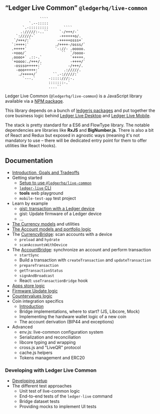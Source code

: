 ## “Ledger Live Common” `@ledgerhq/live-common`

`````
                ````
           `.--:::::
        `.-:::::::::       ````
       .://///:-..``     `-/+++/-`
     `://///-`           -++++++o/.
    `/+++/:`            -+++++osss+`
   `:++++:`            ./++++-/osss/`
   .+++++`             `-://- .ooooo.
   -+ooo/`                ``  `/oooo-
   .oooo+` .::-.`             `+++++.
   `+oooo:./+++/.             -++++/`
    -ossso+++++:`            -/+++/.
     -ooo+++++:`           .://///.
      ./+++++/`       ``.-://///:`
        `---.`      -:::::///:-.
                    :::::::-.`
                    ....``

`````

Ledger Live Common (`@ledgerhq/live-common`) is a JavaScript library available via a [NPM package](https://npmjs.com/@ledgerhq/live-common).

This library depends on a bunch of [ledgerjs packages](https://github.com/LedgerHQ/ledgerjs) and put together the core business logic behind [Ledger Live Desktop](https://github.com/LedgerHQ/ledger-live-desktop) and [Ledger Live Mobile](https://github.com/LedgerHQ/ledger-live-mobile).

The stack is pretty standard for a ES6 and FlowType library. The notable dependencies are libraries like **RxJS** and **BigNumber.js**. There is also a bit of React and Redux but exposed in agnostic ways (meaning it's not mandatory to use – there will be dedicated entry point for them to offer utilities like React Hooks).

## Documentation

- [Introduction, Goals and Tradeoffs](./docs/intro.md)
- Getting started
  - [Setup to use `@ledgerhq/live-common`](./docs/live-common-setup.md)
  - [`ledger-live` CLI](./docs/cli.md)
  - **tools** web playground
  - `mobile-test-app` test project
- Learn by example
  - [gist: transaction with a Ledger device](./docs/gist-tx.md)
  - gist: Update firmware of a Ledger device
  - ...
- [The Currency models](./docs/currency.md) and utilities
- [The Account models and portfolio logic](./docs/account.md)
- The [CurrencyBridge](./docs/CurrencyBridge.md): scan accounts with a device
  - `preload` and `hydrate`
  - `scanAccountsWithDevice`
- The [AccountBridge](./docs/CurrencyBridge.md): synchronize an account and perform transaction
  - `startSync`
  - Build a transaction with `createTransaction` and `updateTransaction`
  - `prepareTransaction`
  - `getTransactionStatus`
  - `signAndBroadcast`
  - React: `useTransactionBridge` hook
- [Apps store logic](./docs/apps.md)
- [Firmware Update logic](./docs/firmware-update.md)
- [Countervalues logic](./docs/countervalues.md)
- Coin integration specifics
  - [Introduction](./docs/ci-intro.md)
  - Bridge implementations, where to start? (JS, Libcore, Mock)
  - Implementing the hardware wallet logic of a new coin
  - The account derivation (BIP44 and exceptions)
- Advanced
  - env.js: live-common configuration system
  - Serialization and reconciliation
  - libcore typing and wrapping
  - cross.js and "LiveQR" protocol
  - cache.js helpers
  - Tokens management and ERC20

### Developing with Ledger Live Common

- [Developing setup](./docs/developing.md)
- The different test approaches
  - Unit test of live-common logic
  - End-to-end tests of the `ledger-live` command
  - Bridge dataset tests
  - Providing mocks to implement UI tests
